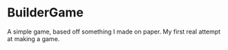 # BuilderGame

A simple game, based off something I made on paper. My first real attempt at making a game.
